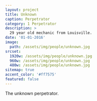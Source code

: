 ```yaml
---
layout: project
title: Unknown
caption: Perpetrator
category: 1 Perpetrator
description: >
  29 year old mechanic from Louisville.
date: '01-01-2016'
image: 
  path: /assets/img/people/unknown.jpg
srcset: 
  1920w: /assets/img/people/unknown.jpg
  960w: /assets/img/people/unknown.jpg
  480w: /assets/img/people/unknown.jpg
sitemap: true
accent_color: '#ff7575'
featured: false
---
```


The unknown perpetrator.
